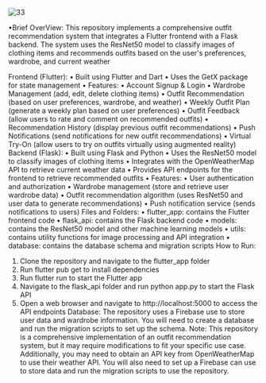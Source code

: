 
![33](https://github.com/user-attachments/assets/ad194768-7c3b-4eea-987d-1381d76f2124)

•Brief OverView:
This repository implements a comprehensive outfit recommendation system that integrates a Flutter frontend with a Flask backend. The system uses the ResNet50 model to classify images of clothing items and recommends outfits based on the user's preferences, wardrobe, and current weather

Frontend (Flutter): 
•	Built using Flutter and Dart
•	Uses the GetX package for state management
•	Features:
•	Account Signup & Login
•	Wardrobe Management (add, edit, delete clothing items)
•	Outfit Recommendation (based on user preferences, wardrobe, and weather)
•	Weekly Outfit Plan (generate a weekly plan based on user preferences)
•	Outfit Feedback (allow users to rate and comment on recommended outfits)
•	Recommendation History (display previous outfit recommendations)
•	Push Notifications (send notifications for new outfit recommendations)
•	Virtual Try-On (allow users to try on outfits virtually using augmented reality)
Backend (Flask):
•	Built using Flask and Python
•	Uses the ResNet50 model to classify images of clothing items
•	Integrates with the OpenWeatherMap API to retrieve current weather data
•	Provides API endpoints for the frontend to retrieve recommended outfits
•	Features:
•	User authentication and authorization
•	Wardrobe management (store and retrieve user wardrobe data)
•	Outfit recommendation algorithm (uses ResNet50 and user data to generate recommendations)
•	Push notification service (sends notifications to users)
Files and Folders:
•	flutter_app: contains the Flutter frontend code
•	flask_api: contains the Flask backend code
•	models: contains the ResNet50 model and other machine learning models
•	utils: contains utility functions for image processing and API integration
•	database: contains the database schema and migration scripts
How to Run:
1.	Clone the repository and navigate to the flutter_app folder
2.	Run flutter pub get to install dependencies
3.	Run flutter run to start the Flutter app
4.	Navigate to the flask_api folder and run python app.py to start the Flask API
5.	Open a web browser and navigate to http://localhost:5000 to access the API endpoints
Database:
The repository uses a Firebase use to store user data and wardrobe information. You will need to create a database and run the migration scripts to set up the schema.
Note:
This repository is a comprehensive implementation of an outfit recommendation system, but it may require modifications to fit your specific use case. Additionally, you may need to obtain an API key from OpenWeatherMap to use their weather API. You will also need to set up a Firebase can use to store data and run the migration scripts to use the repository.

